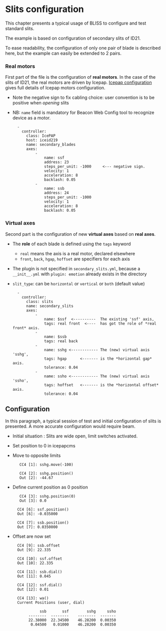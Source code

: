 # Slits configuration

This chapter presents a typical usage of BLISS to configure and test
standard slits.

The example is based on configuration of secondary slits of ID21.

To ease readability, the configuration of only one pair of blade is
described here, but the example can easily be extended to 2 pairs.

### Real motors

First part of the file is the configuration of **real motors**. In the
case of the slits of ID21, the real motors are driven by Icepap.
[Icepap configuration](config_icepap.md) gives full details of Icepap
motors configuration.

* Note the negative sign to fix cabling choice: user convention is
to be positive when *opening* slits
* NB: `name` field is mandatory for Beacon Web Config tool to
recognize device as a motor.

        -
          controller:
            class: IcePAP
            host: iceid219
            name: secondary_blades
            axes:
                -
                    name: ssf
                    address: 23
                    steps_per_unit: -1000     <--- negative sign.
                    velocity: 1
                    acceleration: 8
                    backlash: 0.05
                -
                    name: ssb
                    address: 24
                    steps_per_unit: -1000
                    velocity: 1
                    acceleration: 8
                    backlash: 0.05


### Virtual axes

Second part is the configuration of new **virtual axes**  based on **real axes**.

* The **role** of each blade is defined using the `tags` keyword
    - `real` means the axis is a real motor, declared elsewhere
    - `front`, `back`, `hgap`, `hoffset` are specifiers for each axis
* The plugin is not specified in `secondary_slits.yml`, because a
  `__init__.yml` with `plugin: emotion` already exists in the directory
* `slit_type`: can be `horizontal` or `vertical` or `both` (default value)

        -
          controller:
            class: slits
            name: secondary_slits
            axes:
                -
                    name: $ssf  <----------  The existing 'ssf' axis,
                    tags: real front  <----  has got the role of *real front* axis.
                -
                    name: $ssb
                    tags: real back
                -
                    name: sshg <------------ The (new) virtual axis 'sshg',
                    tags: hgap      <------- is the *horizontal gap* axis.
                    tolerance: 0.04
                -
                    name: ssho <------------ The (new) virtual axis 'ssho',
                    tags: hoffset   <------- is the *horizontal offset* axis.
                    tolerance: 0.04

## Configuration

In this paragraph, a typical session of test and initial configuration
of slits is presented. A more accurate configuration would require
beam.

* Initial situation : Slits are wide open, limit switches activated.
* Set position to 0 in icepapcms
* Move to opposite limits

         CC4 [1]: sshg.move(-100)

         CC4 [2]: sshg.position()
         Out [2]: -44.67

* Define current position as 0 position

         CC4 [3]: sshg.position(0)
         Out [3]: 0.0

        CC4 [6]: ssf.position()
        Out [6]: -0.035000

        CC4 [7]: ssb.position()
        Out [7]: 0.0350000

* Offset are now set

        CC4 [9]: ssb.offset
        Out [9]: 22.335

        CC4 [10]: ssf.offset
        Out [10]: 22.335

        CC4 [11]: ssb.dial()
        Out [11]: 0.045

        CC4 [12]: ssf.dial()
        Out [12]: 0.01

        CC4 [13]: wa()
        Current Positions (user, dial)

                  ssb       ssf        sshg     ssho
             --------  --------    --------  -------
             22.38000  22.34500    46.28200  0.00350
              0.04500   0.01000    46.28200  0.00350
